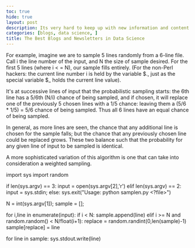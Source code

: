 ```yaml
---
toc: true
hide: true
layout: post
description: Its very hard to keep up with new information and content in data science.
categories: [blogs, data science, ]
title: The Best Blogs and Newsletters in Data Science
---
```




For example, imagine we are to sample 5 lines randomly from a 6-line file. Call i the line number of the input, and N the size of sample desired. For the first 5 lines (where i < = N), our sample fills entirely. (For the non-Perl hackers: the current line number i is held by the variable $., just as the special variable $_ holds the current line value).

It's at successive lines of input that the probabilistic sampling starts: the 6th line has a 5/6th (N/i) chance of being sampled, and if chosen, it will replace one of the previously 5 chosen lines with a 1/5 chance: leaving them a (5/6 * 1/5) = 5/6 chance of being sampled. Thus all 6 lines have an equal chance of being sampled.

In general, as more lines are seen, the chance that any additional line is chosen for the sample falls; but the chance that any previously chosen line could be replaced grows. These two balance such that the probability for any given line of input to be sampled is identical.

A more sophisticated variation of this algorithm is one that can take into consideration a weighted sampling.





import sys
import random

if len(sys.argv) == 3:
    input = open(sys.argv[2],'r')
elif len(sys.argv) == 2:
    input = sys.stdin;
else:
    sys.exit("Usage:  python samplen.py <lines> <?file>")

N = int(sys.argv[1]);
sample = [];

for i,line in enumerate(input):
    if i < N:
        sample.append(line)
    elif i >= N and random.random() < N/float(i+1):
        replace = random.randint(0,len(sample)-1)
        sample[replace] = line

for line in sample:
    sys.stdout.write(line)